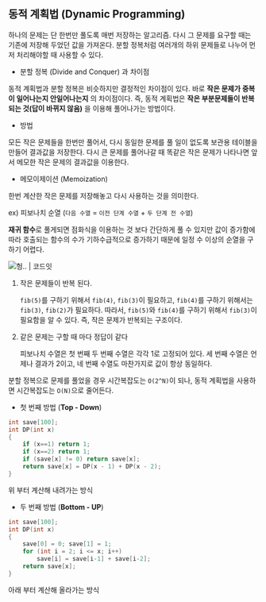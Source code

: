 ## 동적 계획법 (Dynamic Programming) 

하나의 문제는 단 한번만 풀도록 매번 저장하는 알고리즘. 다시 그 문제를 요구할 때는 기존에 저장해 두었던 값을 가져온다. 분할 정복처럼 여러개의 하위 문제들로 나누어  먼저 처리해야할 때 사용할 수 있다.

- 분할 정복 (Divide and Conquer) 과 차이점

동적 계획법과 분할 정복은 비슷하지만 결정적인 차이점이 있다. 바로 **작은 문제가 중복이 일어나는지 안일어나는지** 의 차이점이다. 즉, 동적 계획법은  **작은 부분문제들이 반복되는 것(답이 바뀌지 않음)** 을 이용해 풀어나가는 방법이다.

- 방법

모든 작은 문제들을 한번만 풀어서, 다시 동일한 문제를 풀 일이 없도록 보관용 테이블을 만들어 결과값을 저장한다. 다시 큰 문제를 풀어나갈 때 똑같은 작은 문제가 나타나면 앞서 메모한 작은 문제의 결과값을 이용한다.

- 메모이제이션 (Memoization)

한번 계산한 작은 문제를 저장해놓고 다시 사용하는 것을 의미한다. 

ex) 피보나치 순열 (`다음 수열` = `이전 단계 수열` + `두 단계 전 수열`)

**재귀 함수**로 풀게되면 점화식을 이용하는 것 보다 간단하게 풀 수 있지만 값이 증가함에 따라 호출되는 함수의 수가 기하수급적으로 증가하기 때문에 일정 수 이상의 순열을 구하기 어렵다.

![헝.. | 코드잇](https://codeit-images.s3.ap-northeast-2.amazonaws.com/images/60386c77d72e7911e351e6d8/9ed9e9ddd2b5cc0453ab51b3052f1e799fe2f33c60d877f2de75ac213796584f87f1e490829f655561986fcf4f68a8bae9fa20726b416f1b2980379032f30b3a6612e0aeb0b67b6a7227b10ba731521427e3ad10b1e1178c045de5c00c10165814b12373a24d7aede8b78275.png?1616596984429)

1. 작은 문제들이 반복 된다.

   `fib(5)`를 구하기 위해서 `fib(4)`, `fib(3)`이 필요하고, `fib(4)`를 구하기 위해서는 `fib(3)`, `fib(2)`가 필요하다. 따라서, `fib(5)`와 `fib(4)`를 구하기 위해서 `fib(3)`이 필요함을 알 수 있다. 즉, 작은 문제가 반복되는 구조이다.

2. 같은 문제는 구할 때 마다 정답이 같다

   피보나치 수열은 첫 번째 두 번째 수열은 각각 1로 고정되어 있다. 세 번째 수열은 언제나 결과가 2이고, 네 번째 수열도 마찬가지로 값이 항상 동일하다.

분할 정복으로 문제를 풀었을 경우 시간복잡도는 `O(2^N)`이 되나, 동적 계획법을 사용하면 시간복잡도는 `O(N)`으로 줄어든다.

- 첫 번째 방법 (**Top - Down**)

```c++
int save[100];
int DP(int x)
{
	if (x==1) return 1;
    if (x==2) return 1;
    if (save[x] != 0) return save[x];
    return save[x] = DP(x - 1) + DP(x - 2);
}
```

위 부터 계산해 내려가는 방식

- 두 번째 방법 (**Bottom - UP**)

```c++
int save[100];
int DP(int x)
{
	save[0] = 0; save[1] = 1;
    for (int i = 2; i <= x; i++)
        save[i] = save[i-1] + save[i-2];
    return save[x];
}
```

아래 부터 계산해 올라가는 방식

